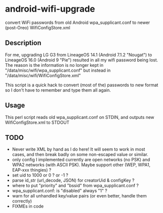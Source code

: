 # android-wifi-upgrade
convert WiFi passwords from old Android wpa_supplicant.conf to newer (post-Oreo) WifiConfigStore.xml

## Description
For me, upgrading LG G3 from LineageOS 14.1 (Android 7.1.2 "Nougat") to LineageOS 16.0 (Android 9 "Pie") resulted 
in all my wifi password being lost. The reason is the information is no longer kept in 
"/data/misc/wifi/wpa_supplicant.conf" but instead in "/data/misc/wifi/WifiConfigStore.xml" 

This script is a quick hack to convert (most of the) passwords to new format
so I don't have to remember and type them all again.

## Usage
This perl script reads old wpa_supplicant.conf on STDIN, and outputs new WifiConfigStore.xml to STDOUT

## TODO
* Never write XML by hand as I do here!  It will seem to work in most cases, and then break badly on some non-escaped value or similar.
* only config I implemented currently are open networks (no PSK) and WPA2 networks (with ASCII PSK). Maybe support other (WEP, WPA1, EAP-xxx thingies) ?
* set uid to 1000 or 0 ? or -1 ?
* parse id_str (url_decode, JSON) for creatorUid & configKey ?
* where to put "priority" and "bssid" from wpa_supplicant.conf ? 
* wpa_supplicant.conf: is "disabled" always "1" ?
* warn for all unhandled key/value pairs (or even better, handle them correctly)
* FIXMEs in code
